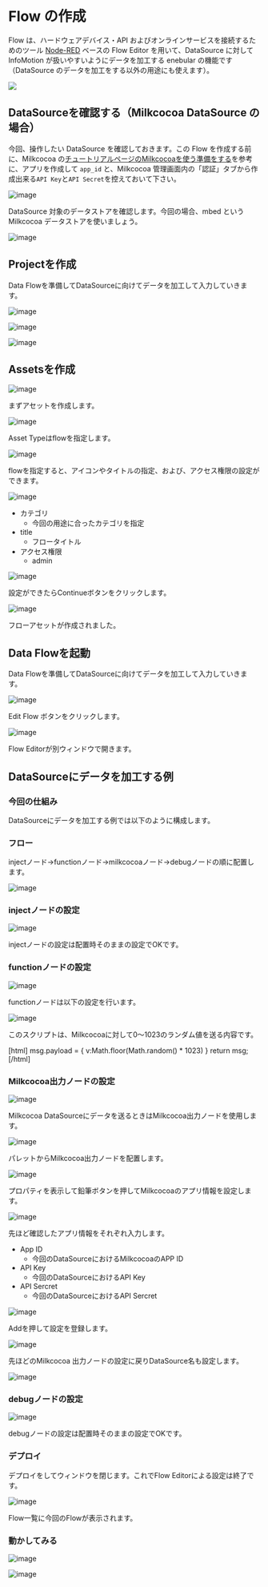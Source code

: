 # Flow の作成

Flow は、ハードウェアデバイス・API およびオンラインサービスを接続するためのツール <a href="https://nodered.jp/" target="_blank">Node-RED</a> ベースの Flow Editor を用いて、DataSource に対して InfoMotion が扱いやすいようにデータを加工する enebular の機能です（DataSource のデータを加工をする以外の用途にも使えます）。

![](/ja/public/images/developers/enebular-developers-aboutflow.png)

## DataSourceを確認する（Milkcocoa DataSource の場合）

今回、操作したい DataSource を確認しておきます。この Flow を作成する前に、Milkcocoa の[チュートリアルページのMilkcocoaを使う準備をする](https://mlkcca.com/tutorial/page2.html)を参考に、アプリを作成して `app_id` と、Milkcocoa 管理画面内の「認証」タブから作成出来る`API Key`と`API Secret`を控えておいて下さい。

![image](/ja/public/images/developers/Flow/CreateFlow/flow-create-flow_01.png)

DataSource 対象のデータストアを確認します。今回の場合、mbed という Milkcocoa データストアを使いましょう。

![image](/ja/public/images/developers/Flow/CreateFlow/flow-create-flow_02.png)



## Projectを作成

Data Flowを準備してDataSourceに向けてデータを加工して入力していきます。

![image](/ja/public/images/developers/Flow/CreateFlow/flow-create-flow_03.png)

![image](/ja/public/images/developers/Flow/CreateFlow/flow-create-flow_04.png)

![image](/ja/public/images/developers/Flow/CreateFlow/flow-create-flow_05.png)

## Assetsを作成

![image](/ja/public/images/developers/Flow/CreateFlow/flow-create-flow_06.png)

まずアセットを作成します。

![image](/ja/public/images/developers/Flow/CreateFlow/flow-create-flow_07.png)

Asset Typeはflowを指定します。

![image](/ja/public/images/developers/Flow/CreateFlow/flow-create-flow_08.png)

flowを指定すると、アイコンやタイトルの指定、および、アクセス権限の設定ができます。

![image](/ja/public/images/developers/Flow/CreateFlow/flow-create-flow_09.png)

* カテゴリ
    * 今回の用途に合ったカテゴリを指定
* title
    * フロータイトル
* アクセス権限
    * admin

![image](/ja/public/images/developers/Flow/CreateFlow/flow-create-flow_10.png)

設定ができたらContinueボタンをクリックします。

![image](/ja/public/images/developers/Flow/CreateFlow/flow-create-flow_11.png)

フローアセットが作成されました。

## Data Flowを起動

Data Flowを準備してDataSourceに向けてデータを加工して入力していきます。

![image](/ja/public/images/developers/Flow/CreateFlow/flow-create-flow_12.png)

Edit Flow ボタンをクリックします。

![image](/ja/public/images/developers/Flow/CreateFlow/flow-create-flow_13.png)

Flow Editorが別ウィンドウで開きます。

## DataSourceにデータを加工する例

### 今回の仕組み

DataSourceにデータを加工する例では以下のように構成します。

### フロー

injectノード→functionノード→milkcocoaノード→debugノードの順に配置します。

![image](/ja/public/images/developers/Flow/CreateFlow/flow-create-flow_14.png)

### injectノードの設定

![image](/ja/public/images/developers/Flow/CreateFlow/flow-create-flow_15.png)

injectノードの設定は配置時そのままの設定でOKです。

### functionノードの設定

![image](/ja/public/images/developers/Flow/CreateFlow/flow-create-flow_16.png)

functionノードは以下の設定を行います。

![image](/ja/public/images/developers/Flow/CreateFlow/flow-create-flow_17.png)

このスクリプトは、Milkcocoaに対して0～1023のランダム値を送る内容です。

<div>[html]
msg.payload = {
    v:Math.floor(Math.random() * 1023)
}
return msg;
[/html]</div>

### Milkcocoa出力ノードの設定

![image](/ja/public/images/developers/Flow/CreateFlow/flow-create-flow_18.png)

Milkcocoa DataSourceにデータを送るときはMilkcocoa出力ノードを使用します。

![image](/ja/public/images/developers/Flow/CreateFlow/flow-create-flow_19.png)

パレットからMilkcocoa出力ノードを配置します。

![image](/ja/public/images/developers/Flow/CreateFlow/flow-create-flow_20.png)

プロパティを表示して鉛筆ボタンを押してMilkcocoaのアプリ情報を設定します。

![image](/ja/public/images/developers/Flow/CreateFlow/flow-create-flow_21.png)

先ほど確認したアプリ情報をそれぞれ入力します。

* App ID
    * 今回のDataSourceにおけるMilkcocoaのAPP ID
* API Key
    * 今回のDataSourceにおけるAPI Key
* API Sercret
    * 今回のDataSourceにおけるAPI Sercret

![image](/ja/public/images/developers/Flow/CreateFlow/flow-create-flow_22.png)

Addを押して設定を登録します。

![image](/ja/public/images/developers/Flow/CreateFlow/flow-create-flow_23.png)

先ほどのMilkcocoa 出力ノードの設定に戻りDataSource名も設定します。

![image](/ja/public/images/developers/Flow/CreateFlow/flow-create-flow_24.png)


### debugノードの設定

![image](/ja/public/images/developers/Flow/CreateFlow/flow-create-flow_25.png)

debugノードの設定は配置時そのままの設定でOKです。

### デプロイ

デプロイをしてウィンドウを閉じます。これでFlow Editorによる設定は終了です。

![image](/ja/public/images/developers/Flow/CreateFlow/flow-create-flow_26.png)


Flow一覧に今回のFlowが表示されます。

### 動かしてみる

![image](/ja/public/images/developers/Flow/CreateFlow/flow-create-flow_27.png)

![image](/ja/public/images/developers/Flow/CreateFlow/flow-create-flow_28.png)